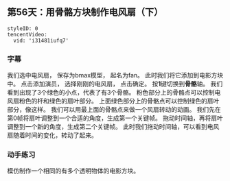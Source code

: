 ## 第56天：用骨骼方块制作电风扇（下）
 

```@TencentVideo
styleID: 0
tencentVideo:
  vid: 'i31481iufq7'

```



### 字幕

我们选中电风扇，
保存为bmax模型，
起名为fan。
此时我们将它添加到电影方块中。
点击添加演员，
选择刚刚的电风扇，
点击确定。
按**1**键切换到**骨骼**轴。
我们看到出现了3个绿色的小点，代表了有3个骨骼。
粉色部分上的骨骼点可以控制电风扇粉色的杆和绿色的扇叶部分。
上面绿色部分上的骨骼点可以控制绿色的扇叶部分，像这样。
我们可以用最上面的骨骼点来做一个风扇转动的动画。
我们先在第0帧将扇叶调整到一个合适的角度，生成第一个关键帧。
拖动时间轴，再将扇叶调整到一个新的角度，生成第二个关键帧。
此时我们拖动时间轴，可以看到电风扇随着时间的变化，转动了起来。

### 动手练习
模仿制作一个相同的有多个透明物体的电影方块。